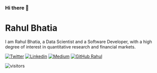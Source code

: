 ### Hi there 👋

# Rahul Bhatia

I am Rahul Bhatia, a Data Scientist and a Software Developer, with a high degree of interest in quantitative  research and financial markets. <br/>

[![Twitter](https://img.shields.io/badge/-Twitter-222222?style=flat-square&logo=twitter&logoColor=white&link=https://twitter.com/rbahtia46/)](https://twitter.com/rbhatia46/)
[![Linkedin](https://img.shields.io/badge/-LinkedIn-222222?style=flat-square&logo=Linkedin&logoColor=white&link=https://www.linkedin.com/in/rahul-bhatia-67ba08121/)](https://www.linkedin.com/in/rahul-bhatia-67ba08121/)
[![Medium](https://img.shields.io/badge/-Medium-222222?style=flat-square&logo=medium&logoColor=white&link=https://medium.com/@rbhatia46)](https://medium.com/@rbhatia46)
[![GitHub Rahul](https://img.shields.io/github/followers/rbhatia46?label=follow&style=social)](https://github.com/rbhatia46)


![visitors](https://visitor-badge.glitch.me/badge?page_id=rbhatia46.rbhatia46) 

<!---
_Last updated: October 2018_
--->

<!--
**rbhatia46/rbhatia46** is a ✨ _special_ ✨ repository because its `README.md` (this file) appears on your GitHub profile.

Here are some ideas to get you started:

- 🔭 I’m currently working on ...
- 🌱 I’m currently learning ...
- 👯 I’m looking to collaborate on ...
- 🤔 I’m looking for help with ...
- 💬 Ask me about ...
- 📫 How to reach me: ...
- 😄 Pronouns: ...
- ⚡ Fun fact: ...
-->
